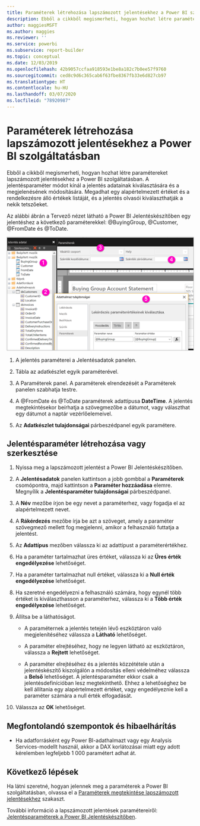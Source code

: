 ```yaml
---
title: Paraméterek létrehozása lapszámozott jelentésekhez a Power BI szolgáltatásban
description: Ebből a cikkből megismerheti, hogyan hozhat létre paramétereket lapszámozott jelentésekhez a Power BI szolgáltatásban.
author: maggiesMSFT
ms.author: maggies
ms.reviewer: ''
ms.service: powerbi
ms.subservice: report-builder
ms.topic: conceptual
ms.date: 12/03/2019
ms.openlocfilehash: 42b9057ccfaa918593e1be8a182c7b0ee57f9760
ms.sourcegitcommit: ced8c9d6c365cab6f63fbe8367fb33e6d827cb97
ms.translationtype: HT
ms.contentlocale: hu-HU
ms.lasthandoff: 03/07/2020
ms.locfileid: "78920987"
---
```

# <a name="create-parameters-for-paginated-reports-in-the-power-bi-service"></a>Paraméterek létrehozása lapszámozott jelentésekhez a Power BI szolgáltatásban

Ebből a cikkből megismerheti, hogyan hozhat létre paramétereket lapszámozott jelentésekhez a Power BI szolgáltatásban.  A jelentésparaméter módot kínál a jelentés adatainak kiválasztására és a megjelenésének módosítására. Megadhat egy alapértelmezett értéket és a rendelkezésre álló értékek listáját, és a jelentés olvasói kiválaszthatják a nekik tetszőeket.  

Az alábbi ábrán a Tervező nézet látható a Power BI Jelentéskészítőben egy jelentéshez a következő paraméterekkel: @BuyingGroup, @Customer, @FromDate és @ToDate. 
  
![Paraméterek a Jelentéskészítőben](media/paginated-reports-parameters/power-bi-paginated-parameters-report-builder.png)
  
1.  A jelentés paraméterei a Jelentésadatok panelen.  
  
2.  Tábla az adatkészlet egyik paraméterével.  
  
3.  A Paraméterek panel. A paraméterek elrendezését a Paraméterek panelen szabhatja testre. 
  
4.  A @FromDate és @ToDate paraméterek adattípusa **DateTime**. A jelentés megtekintésekor beírhatja a szövegmezőbe a dátumot, vagy választhat egy dátumot a naptár vezérlőelemeivel. 

5.  Az **Adatkészlet tulajdonságai** párbeszédpanel egyik paramétere.  

  
## <a name="create-or-edit-a-report-parameter"></a>Jelentésparaméter létrehozása vagy szerkesztése  
  
1.  Nyissa meg a lapszámozott jelentést a Power BI Jelentéskészítőben.

1. A **Jelentésadatok** panelen kattintson a jobb gombbal a **Paraméterek** csomópontra, majd kattintson a **Paraméter hozzáadása** elemre. Megnyílik a **Jelentésparaméter tulajdonságai** párbeszédpanel.  
  
2.  A **Név** mezőbe írjon be egy nevet a paraméterhez, vagy fogadja el az alapértelmezett nevet.  
  
3.  A **Rákérdezés** mezőbe írja be azt a szöveget, amely a paraméter szövegmező mellett fog megjelenni, amikor a felhasználó futtatja a jelentést.  
  
4.  Az **Adattípus** mezőben válassza ki az adattípust a paraméterértékhez.  
  
5.  Ha a paraméter tartalmazhat üres értéket, válassza ki az **Üres érték engedélyezése** lehetőséget.  
  
6.  Ha a paraméter tartalmazhat null értéket, válassza ki a **Null érték engedélyezése** lehetőséget.  
  
7.  Ha szeretné engedélyezni a felhasználó számára, hogy egynél több értéket is kiválaszthasson a paraméterhez, válassza ki a **Több érték engedélyezése** lehetőséget.  
  
8.  Állítsa be a láthatóságot.  
  
    -   A paraméternek a jelentés tetején lévő eszköztáron való megjelenítéséhez válassza a **Látható** lehetőséget.  
  
    -   A paraméter elrejtéséhez, hogy ne legyen látható az eszköztáron, válassza a **Rejtett** lehetőséget.  
  
    -   A paraméter elrejtéséhez és a jelentés közzététele után a jelentéskészítő kiszolgálón a módosítás elleni védelméhez válassza a **Belső** lehetőséget. A jelentésparaméter ekkor csak a jelentésdefinícióban lesz megtekinthető. Ehhez a lehetőséghez be kell állítania egy alapértelmezett értéket, vagy engedélyeznie kell a paraméter számára a null érték elfogadását.  
  
9. Válassza az **OK** lehetőséget. 

## <a name="considerations-and-troubleshooting"></a>Megfontolandó szempontok és hibaelhárítás

- Ha adatforrásként egy Power BI-adathalmazt vagy egy Analysis Services-modellt használ, akkor a DAX korlátozásai miatt egy adott kérelemben legfeljebb 1 000 paramétert adhat át. 

 
## <a name="next-steps"></a>Következő lépések

Ha látni szeretné, hogyan jelennek meg a paraméterek a Power BI szolgáltatásban, olvassa el a [Paraméterek megtekintése lapszámozott jelentésekhez](../consumer/paginated-reports-view-parameters.md) szakaszt.

További információ a lapszámozott jelentések paramétereiről: [Jelentésparaméterek a Power BI Jelentéskészítőben](report-builder-parameters.md).
